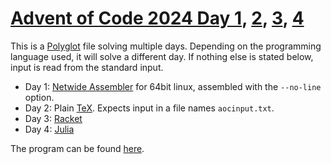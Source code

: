 # [Advent of Code 2024 Day 1](https://adventofcode.com/2024/day/1), [2](https://adventofcode.com/2024/day/2), [3](https://adventofcode.com/2024/day/3), [4](https://adventofcode.com/2024/day/4)

This is a [Polyglot](https://en.wikipedia.org/wiki/Polyglot_(computing)) file solving multiple days. Depending on the programming language used, it will solve a different day. If nothing else is stated below, input is read from the standard input.

* Day 1: [Netwide Assembler](https://en.wikipedia.org/wiki/Netwide_Assembler) for 64bit linux, assembled with the `--no-line` option.
* Day 2: Plain [TeX](https://en.wikipedia.org/wiki/TeX). Expects input in a file names `aocinput.txt`.
* Day 3: [Racket](https://en.wikipedia.org/wiki/Racket_(programming_language))
* Day 4: [Julia](https://en.wikipedia.org/wiki/Julia_(programming_language))

The program can be found [here](solution).
